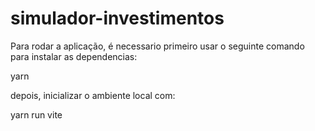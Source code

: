 # simulador-investimentos

Para rodar a aplicação, é necessario primeiro usar o seguinte comando para instalar as dependencias:

yarn 

depois, inicializar o ambiente local com:

yarn run vite